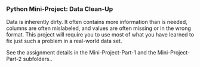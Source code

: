 ### Python Mini-Project: Data Clean-Up

Data is inherently dirty. It often contains more information than is needed, columns are often mislabeled, and values are often missing or in the wrong format. This project will require you to use most of what you have learned to fix just such a problem in a real-world data set.

See the assignment details in the Mini-Project-Part-1 and the Mini-Project-Part-2 subfolders..
